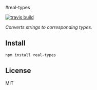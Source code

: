#real-types

[![travis build](https://img.shields.io/travis/nikitasfrs/real-types.svg)](https://travis-ci.org/nikitasfrs/real-types)

_Converts strings to corresponding types._


## Install

```
npm install real-types
```

## License

MIT
